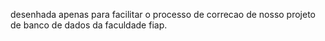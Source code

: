 desenhada apenas para facilitar o processo de correcao de nosso projeto de banco de dados da faculdade fiap.
